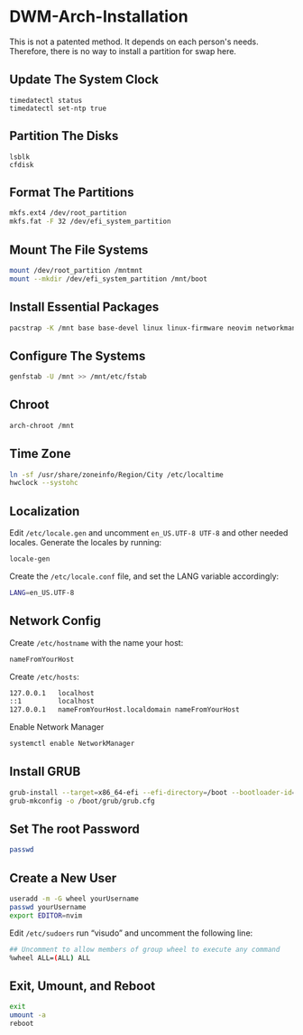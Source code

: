 # DWM-Arch-Installation
This is not a patented method. It depends on each person's needs. Therefore, there is no way to install a partition for swap here.

## Update The System Clock
```shell
timedatectl status
timedatectl set-ntp true
```
## Partition The Disks
```shell
lsblk
cfdisk
```
## Format The Partitions
```sh
mkfs.ext4 /dev/root_partition
mkfs.fat -F 32 /dev/efi_system_partition
```
## Mount The File Systems
```sh
mount /dev/root_partition /mntmnt
mount --mkdir /dev/efi_system_partition /mnt/boot
```
## Install Essential Packages
```sh
pacstrap -K /mnt base base-devel linux linux-firmware neovim networkmanager network-manager-applet grub efibootmgr linux-headers mtools git xdg-user-dirs
```
## Configure The Systems
```sh
genfstab -U /mnt >> /mnt/etc/fstab
```
## Chroot
```sh
arch-chroot /mnt
```
## Time Zone
```sh
ln -sf /usr/share/zoneinfo/Region/City /etc/localtime
hwclock --systohc
```
## Localization
Edit `/etc/locale.gen` and uncomment `en_US.UTF-8 UTF-8` and other needed locales. Generate the locales by running:
```sh
locale-gen
```
Create the `/etc/locale.conf` file, and set the LANG variable accordingly:
```sh
LANG=en_US.UTF-8
```
## Network Config
Create `/etc/hostname` with the name your host:
```sh
nameFromYourHost
```
Create `/etc/hosts`:
```sh
127.0.0.1   localhost
::1         localhost
127.0.0.1   nameFromYourHost.localdomain nameFromYourHost
```
Enable Network Manager
```sh
systemctl enable NetworkManager
```
## Install GRUB
```sh
grub-install --target=x86_64-efi --efi-directory=/boot --bootloader-id=GRUB
grub-mkconfig -o /boot/grub/grub.cfg
```
## Set The root Password
```sh
passwd
```
## Create a New User
```sh
useradd -m -G wheel yourUsername
passwd yourUsername  
export EDITOR=nvim
```
Edit `/etc/sudoers` run “visudo” and uncomment the following line:
```sh
## Uncomment to allow members of group wheel to execute any command
%wheel ALL=(ALL) ALL
```
## Exit, Umount, and Reboot
```sh
exit
umount -a
reboot  
```
